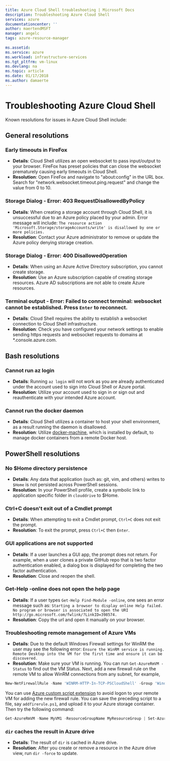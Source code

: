 ```yaml
---
title: Azure Cloud Shell troubleshooting | Microsoft Docs
description: Troubleshooting Azure Cloud Shell
services: azure
documentationcenter: ''
author: maertendMSFT
manager: angelc
tags: azure-resource-manager
 
ms.assetid: 
ms.service: azure
ms.workload: infrastructure-services
ms.tgt_pltfrm: vm-linux
ms.devlang: na
ms.topic: article
ms.date: 01/17/2018
ms.author: damaerte
---
```


# Troubleshooting Azure Cloud Shell

Known resolutions for issues in Azure Cloud Shell include:

## General resolutions

### Early timeouts in FireFox
- **Details**: Cloud Shell utilizes an open websocket to pass input/output to your browser. FireFox has preset policies that can close the websocket prematurely causing early timeouts in Cloud Shell.
- **Resolution**: Open FireFox and navigate to "about:config" in the URL box. Search for "network.websocket.timeout.ping.request" and change the value from 0 to 10.

### Storage Dialog - Error: 403 RequestDisallowedByPolicy
- **Details**: When creating a storage account through Cloud Shell, it is unsuccessful due to an Azure policy placed by your admin. Error message will include: `The resource action 'Microsoft.Storage/storageAccounts/write' is disallowed by one or more policies.`
- **Resolution**: Contact your Azure administrator to remove or update the Azure policy denying storage creation.

### Storage Dialog - Error: 400 DisallowedOperation
 - **Details**: When using an Azure Active Directory subscription, you cannot create storage.
 - **Resolution**: Use an Azure subscription capable of creating storage resources. Azure AD subscriptions are not able to create Azure resources.

### Terminal output - Error: Failed to connect terminal: websocket cannot be established. Press `Enter` to reconnect.
 - **Details**: Cloud Shell requires the ability to establish a websocket connection to Cloud Shell infrastructure.
 - **Resolution**: Check you have configured your network settings to enable sending https requests and websocket requests to domains at *.console.azure.com.

## Bash resolutions

### Cannot run az login

- **Details**: Running `az login` will not work as you are already authenticated under the account used to sign into Cloud Shell or Azure portal.
- **Resolution**: Utilize your account used to sign in or sign out and reauthenticate with your intended Azure account.

### Cannot run the docker daemon

- **Details**: Cloud Shell utilizes a container to host your shell environment, as a result running the daemon is disallowed.
- **Resolution**: Utilize [docker-machine](https://docs.docker.com/machine/overview/), which is installed by default, to manage docker containers from a remote Docker host.

## PowerShell resolutions

### No $Home directory persistence

- **Details**: Any data that application (such as: git, vim, and others) writes to `$Home` is not persisted across PowerShell sessions.
- **Resolution**: In your PowerShell profile, create a symbolic link to application specific folder in `clouddrive` to $Home.

### Ctrl+C doesn't exit out of a Cmdlet prompt

- **Details**: When attempting to exit a Cmdlet prompt, `Ctrl+C` does not exit the prompt.
- **Resolution**: To exit the prompt, press `Ctrl+C` then `Enter`.

### GUI applications are not supported

- **Details**: If a user launches a GUI app, the prompt does not return. For example, when a user clones a private GitHub repo that is two factor authentication enabled, a dialog box is displayed for completing the two factor authentication.  
- **Resolution**: Close and reopen the shell.


### Get-Help -online does not open the help page

- **Details**: If a user types `Get-Help Find-Module -online`, one sees an error message such as:
 `Starting a browser to display online Help failed. No program or browser is associated to open the URI http://go.microsoft.com/fwlink/?LinkID=398574.`
- **Resolution**: Copy the url and open it manually on your browser.

### Troubleshooting remote management of Azure VMs

- **Details**: Due to the default Windows Firewall settings for WinRM the user may see the following error:
 `Ensure the WinRM service is running. Remote Desktop into the VM for the first time and ensure it can be discovered.`
- **Resolution**:  Make sure your VM is running. You can run `Get-AzureRmVM -Status` to find out the VM Status.  Next, add a new firewall rule on the remote VM to allow WinRM connections from any subnet, for example,

 ``` Powershell
 New-NetFirewallRule -Name 'WINRM-HTTP-In-TCP-PSCloudShell' -Group 'Windows Remote Management' -Enabled True -Protocol TCP -LocalPort 5985 -Direction Inbound -Action Allow -DisplayName 'Windows Remote Management - PSCloud (HTTP-In)' -Profile Public
 ```
 You can use [Azure custom script extension](https://docs.microsoft.com/azure/virtual-machines/windows/extensions-customscript) to avoid logon to your remote VM for adding the new firewall rule.
 You can save the preceding script to a file, say `addfirerule.ps1`, and upload it to your Azure storage container.
 Then try the following command:

 ``` Powershell
 Get-AzureRmVM -Name MyVM1 -ResourceGroupName MyResourceGroup | Set-AzureRmVMCustomScriptExtension -VMName MyVM1 -FileUri https://mystorageaccount.blob.core.windows.net/mycontainer/addfirerule.ps1 -Run 'addfirerule.ps1' -Name myextension
 ```

### `dir` caches the result in Azure drive

- **Details**: The result of `dir` is cached in Azure drive.
- **Resolution**: After you create or remove a resource in the Azure drive view, run `dir -force` to update.
